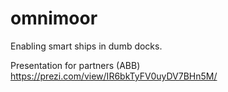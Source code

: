 # omnimoor
Enabling smart ships in dumb docks.

Presentation for partners (ABB) https://prezi.com/view/IR6bkTyFV0uyDV7BHn5M/